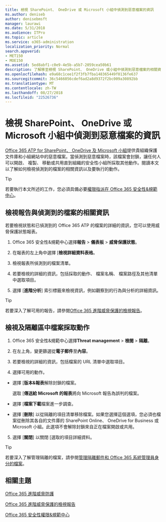 ```yaml
---
title: 檢視 SharePoint、 OneDrive 或 Microsoft 小組中偵測到惡意檔案的資訊
ms.author: deniseb
author: denisebmsft
manager: laurawi
ms.date: 5/31/2018
ms.audience: ITPro
ms.topic: article
ms.service: o365-administration
localization_priority: Normal
search.appverid:
- MET150
- MOE150
ms.assetid: 5ed8abf1-c0e9-4e5b-a5b7-2059cea50b61
description: 了解移至檢視 SharePoint、 OneDrive 或小組中偵測到惡意檔案的相關資訊的位置以及如何將這些檔案採取動作。
ms.openlocfilehash: e9a68c1cee1f2f3fb7fba148365449f0136fe637
ms.sourcegitcommit: 36c5466056cdef6ad2a8d9372f2bc009a30892bb
ms.translationtype: MT
ms.contentlocale: zh-TW
ms.lasthandoff: 08/27/2018
ms.locfileid: "22526736"
---
```

# <a name="view-information-about-malicious-files-detected-in-sharepoint-onedrive-or-microsoft-teams"></a>檢視 SharePoint、 OneDrive 或 Microsoft 小組中偵測到惡意檔案的資訊

[Office 365 ATP for SharePoint、 OneDrive 及 Microsoft 小組](atp-for-spo-odb-and-teams.md)提供貴組織保護文件庫和小組網站中的惡意檔案。當偵測到惡意檔案時，該檔案會封鎖，讓任何人可以開啟、 複製、 移動或共用直到組織的安全性小組所採取其他動作。閱讀本文以了解如何檢視偵測到的檔案的相關資訊以及要執行的動作。 
  
> [!TIP]
> 若要執行本文所述的工作，您必須具備必要[權限指派在 Office 365 安全性&amp;規範中心](permissions-in-the-security-and-compliance-center.md)。 
  
## <a name="view-reports-with-information-about-detected-files"></a>檢視報告與偵測到的檔案的相關資訊

若要檢視狀態和已偵測到的 Office 365 ATP 的檔案的詳細的資訊，您可以使用威脅保護狀態報表。
  
1. Office 365 安全性&amp;規範中心選擇**報告** \> **儀表板** \> **威脅保護狀態**。
    
2. 在報表的左上角中選擇 [**檢視詳細資料表格**。
    
3. 檢視報表所偵測到的檔案清單。
    
4. 若要檢視的詳細的資訊，包括採取的動作、 檔案名稱、 檔案路徑及其他清單中選取項目。
    
5. 選擇 [**進階分析**] 索引標籤來檢視資訊，例如觀察到的行為與分析的詳細資訊。 
    
> [!TIP]
> 若要深入了解可用的報告，請參閱[Office 365 進階威脅保護的檢視報告](view-reports-for-atp.md)。 
  
## <a name="view-and-take-action-on-files-in-quarantine"></a>檢視及隔離區中檔案採取動作

1. Office 365 安全性&amp;規範中心選擇**Threat management** \> **檢閱** \> **隔離**。
    
2. 在左上角，變更篩選從**電子郵件**至**內容**。
    
3. 若要檢視的詳細的資訊，包括檔案的 URL 清單中選取項目。
    
4. 選擇可用的動作。
    
  - 選擇 [**版本&amp;報表**解除封鎖的檔案。 
    
    選取 [**傳送給 Microsoft 的報表**將向 Microsoft 報告為誤判的檔案。 
    
  - 選擇 [**檔案下載**檔案進一步調查。 
    
  - 選擇 [**刪除**] 以從隔離的項目清單移除檔案。如果您選擇這個選項，您必須也檔案從刪除其各自的文件庫的 SharePoint Online、 OneDrive for Business 或 Microsoft 小組。此選項不會解除封鎖來自正在檔案開啟或共用。 
    
5. 選擇 [**關閉**] 以關閉 [選取的項目詳細資料。 
    
> [!TIP]
> 若要深入了解管理隔離的檔案，請參閱[管理隔離郵件和 Office 365 系統管理員身分的檔案](manage-quarantined-messages-and-files.md)。 
  
## <a name="related-topics"></a>相關主題

[Office 365 進階威脅防護](office-365-atp.md)
  
[Office 365 進階威脅保護的檢視報告](view-reports-for-atp.md)
  
[Office 365 安全性權限&amp;規範中心](permissions-in-the-security-and-compliance-center.md)
  

